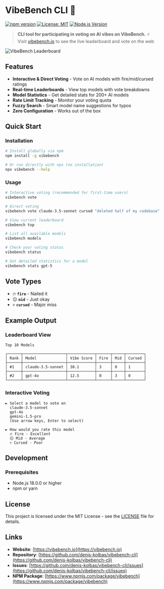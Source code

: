 # VibeBench CLI 🚀

[![npm version](https://badge.fury.io/js/vibebench.svg)](https://badge.fury.io/js/vibebench)
[![License: MIT](https://img.shields.io/badge/License-MIT-yellow.svg)](https://opensource.org/licenses/MIT)
[![Node.js Version](https://img.shields.io/node/v/vibebench.svg)](https://nodejs.org/en/)

> **CLI tool for participating in voting on AI vibes on VibeBench.** ⚡  
> Visit [vibebench.io](https://vibebench.io) to see the live leaderboard and vote on the web

![VibeBench Leaderboard](images/leaderboard-screenshot.png)

## Features

- **Interactive & Direct Voting** - Vote on AI models with fire/mid/cursed ratings
- **Real-time Leaderboards** - View top models with vote breakdowns
- **Model Statistics** - Get detailed stats for 200+ AI models
- **Rate Limit Tracking** - Monitor your voting quota
- **Fuzzy Search** - Smart model name suggestions for typos
- **Zero Configuration** - Works out of the box

## Quick Start

### Installation

```bash
# Install globally via npm
npm install -g vibebench

# Or run directly with npx (no installation)
npx vibebench --help
```

### Usage

```bash
# Interactive voting (recommended for first-time users)
vibebench vote

# Direct voting
vibebench vote claude-3.5-sonnet cursed "deleted half of my codebase"

# View current leaderboard
vibebench top

# List all available models
vibebench models

# Check your voting status
vibebench status

# Get detailed statistics for a model
vibebench stats gpt-5
```

## Vote Types

- 🔥 **`fire`** - Nailed it
- 😐 **`mid`** - Just okay
- 💀 **`cursed`** - Major miss

## Example Output

### Leaderboard View

```
Top 10 Models

┌──────┬───────────────────┬────────────┬──────┬─────┬────────┐
│ Rank │ Model             │ Vibe Score │ Fire │ Mid │ Cursed │
├──────┼───────────────────┼────────────┼──────┼─────┼────────┤
│ #1   │ claude-3.5-sonnet │ 30.1       │ 3    │ 0   │ 1      │
├──────┼───────────────────┼────────────┼──────┼─────┼────────┤
│ #2   │ gpt-4o            │ 12.5       │ 0    │ 3   │ 0      │
└──────┴───────────────────┴────────────┴──────┴─────┴────────┘
```

### Interactive Voting

```
► Select a model to vote on
  claude-3.5-sonnet
  gpt-4o
  gemini-1.5-pro
  (Use arrow keys, Enter to select)

► How would you rate this model
  🔥 Fire - Excellent
  😐 Mid - Average
  💀 Cursed - Poor
```

## Development

### Prerequisites

- Node.js 18.0.0 or higher
- npm or yarn

## License

This project is licensed under the MIT License - see the [LICENSE](LICENSE) file for details.

## Links

- **Website**: [https://vibebench.io](https://vibebench.io)
- **Repository**: [https://github.com/denis-kolbas/vibebench-cli](https://github.com/denis-kolbas/vibebench-cli)
- **Issues**: [https://github.com/denis-kolbas/vibebench-cli/issues](https://github.com/denis-kolbas/vibebench-cli/issues)
- **NPM Package**: [https://www.npmjs.com/package/vibebench](https://www.npmjs.com/package/vibebench)
